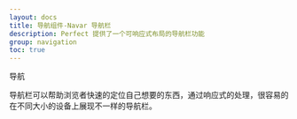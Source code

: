 ```yaml
---
layout: docs
title: 导航组件-Navar 导航栏
description: Perfect 提供了一个可响应式布局的导航栏功能
group: navigation
toc: true
---
```


导航

导航栏可以帮助浏览者快速的定位自己想要的东西，通过响应式的处理，很容易的在不同大小的设备上展现不一样的导航栏。

